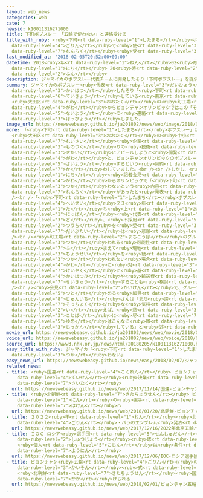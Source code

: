 ```yaml
---
layout: web_news
categories: web
cate: 7
newsid: k10011316271000
title: 下町ボブスレー 「五輪で使わない」と連絡受ける
title_with_ruby: <ruby>下町<rt data-ruby-level="1">したまち</rt></ruby>ボブスレー 「<ruby>五輪<rt
  data-ruby-level="4">ごりん</rt></ruby>で<ruby>使<rt data-ruby-level="3">つか</rt></ruby>わない」と<ruby>連絡<rt
  data-ruby-level="7">れんらく</rt></ruby><ruby>受<rt data-ruby-level="3">う</rt></ruby>ける
last_modified_at: '2018-02-05T20:52:00+09:00'
datetime: 2018<ruby>年<rt data-ruby-level="1">ねん</rt></ruby>02<ruby>月<rt data-ruby-level="1">がつ</rt></ruby>05<ruby>日<rt
  data-ruby-level="1">にち</rt></ruby> 20<ruby>時<rt data-ruby-level="2">じ</rt></ruby>52<ruby>分<rt
  data-ruby-level="2">ふん</rt></ruby>
description: ジャマイカのボブスレー代表チームに開発したそり「下町ボブスレー」を提供している東京 大田区の町工場のグループは、ジャマイカ側からピョンチャンオリンピックではこの「そり」を使わないという内容の連絡があったと発表しました。
summary: ジャマイカのボブスレー<ruby>代表<rt data-ruby-level="3">だいひょう</rt></ruby>チームに<ruby>開発<rt
  data-ruby-level="3">かいはつ</rt></ruby>したそり「<ruby>下町<rt data-ruby-level="1">したまち</rt></ruby>ボブスレー」を<ruby>提供<rt
  data-ruby-level="6">ていきょう</rt></ruby>している<ruby>東京<rt data-ruby-level="2">とうきょう</rt></ruby>
  <ruby>大田区<rt data-ruby-level="3">おおたく</rt></ruby>の<ruby>町工場<rt data-ruby-level="2">まちこうば</rt></ruby>のグループは、ジャマイカ<ruby>側<rt
  data-ruby-level="4">がわ</rt></ruby>からピョンチャンオリンピックではこの「そり」を<ruby>使<rt data-ruby-level="3">つか</rt></ruby>わないという<ruby>内容<rt
  data-ruby-level="5">ないよう</rt></ruby>の<ruby>連絡<rt data-ruby-level="7">れんらく</rt></ruby>があったと<ruby>発表<rt
  data-ruby-level="3">はっぴょう</rt></ruby>しました。
image_url: https://newswebeasy.github.io/ja201802/news/web/image/2018/02/05/K10011316271_1802052044_1802052053_01_02.jpg
more: 「<ruby>下町<rt data-ruby-level="1">したまち</rt></ruby>ボブスレー」は、<ruby>東京<rt data-ruby-level="2">とうきょう</rt></ruby>
  <ruby>大田区<rt data-ruby-level="3">おおたく</rt></ruby>の<ruby>中小<rt data-ruby-level="1">ちゅうしょう</rt></ruby>・<ruby>零細<rt
  data-ruby-level="7">れいさい</rt></ruby><ruby>企業<rt data-ruby-level="7">きぎょう</rt></ruby>などのグループが<ruby>物作<rt
  data-ruby-level="3">ものづく</rt></ruby>りの<ruby>技術<rt data-ruby-level="5">ぎじゅつ</rt></ruby>を<ruby>世界<rt
  data-ruby-level="3">せかい</rt></ruby>にアピールしようと<ruby>開発<rt data-ruby-level="3">かいはつ</rt></ruby>したそりで、ジャマイカ<ruby>側<rt
  data-ruby-level="4">がわ</rt></ruby>と、ピョンチャンオリンピックのボブスレーの<ruby>代表<rt data-ruby-level="3">だいひょう</rt></ruby>チームが<ruby>採用<rt
  data-ruby-level="5">さいよう</rt></ruby>するという<ruby>契約<rt data-ruby-level="7">けいやく</rt></ruby>を<ruby>交<rt
  data-ruby-level="7">か</rt></ruby>わしていました。<br /><br />しかし、<ruby>町工場<rt data-ruby-level="2">まちこうば</rt></ruby>のグループは５<ruby>日<rt
  data-ruby-level="1">にち</rt></ruby><ruby>記者会見<rt data-ruby-level="3">きしゃかいけん</rt></ruby>し、ジャマイカ<ruby>側<rt
  data-ruby-level="4">がわ</rt></ruby>からオリンピックで「<ruby>下町<rt data-ruby-level="1">したまち</rt></ruby>ボブスレー」を<ruby>使<rt
  data-ruby-level="3">つか</rt></ruby>わないという<ruby>内容<rt data-ruby-level="5">ないよう</rt></ruby>の<ruby>連絡<rt
  data-ruby-level="7">れんらく</rt></ruby>があったと<ruby>発表<rt data-ruby-level="3">はっぴょう</rt></ruby>しました。<br
  /><br />「<ruby>下町<rt data-ruby-level="1">したまち</rt></ruby>ボブスレー」のプロジェクトは、<ruby>平成<rt
  data-ruby-level="4">へいせい</rt></ruby>２３<ruby>年<rt data-ruby-level="1">ねん</rt></ruby>に<ruby>立<rt
  data-ruby-level="1">た</rt></ruby>ち<ruby>上<rt data-ruby-level="1">あ</rt></ruby>がり、これまでに<ruby>日本<rt
  data-ruby-level="1">にっぽん</rt></ruby><ruby>代表<rt data-ruby-level="3">だいひょう</rt></ruby>チームから２<ruby>度<rt
  data-ruby-level="3">ど</rt></ruby>、<ruby>不採用<rt data-ruby-level="5">ふさいよう</rt></ruby>の<ruby>通知<rt
  data-ruby-level="2">つうち</rt></ruby>を<ruby>受<rt data-ruby-level="3">う</rt></ruby>けていて、オリンピックの<ruby>大舞台<rt
  data-ruby-level="7">だいぶたい</rt></ruby>は<ruby>悲願<rt data-ruby-level="4">ひがん</rt></ruby>でした。<br
  /><br /><ruby>町工場<rt data-ruby-level="2">まちこうば</rt></ruby>のグループでは、<ruby>急<rt data-ruby-level="3">きゅう</rt></ruby>きょ<ruby>使<rt
  data-ruby-level="3">つか</rt></ruby>われる<ruby>可能性<rt data-ruby-level="5">かのうせい</rt></ruby>を<ruby>踏<rt
  data-ruby-level="7">ふ</rt></ruby>まえて<ruby>現地<rt data-ruby-level="5">げんち</rt></ruby>でそりの<ruby>調整<rt
  data-ruby-level="3">ちょうせい</rt></ruby>を<ruby>続<rt data-ruby-level="4">つづ</rt></ruby>けるということですが、そりが<ruby>使<rt
  data-ruby-level="3">つか</rt></ruby>われない<ruby>場合<rt data-ruby-level="2">ばあい</rt></ruby>は、ジャマイカ<ruby>側<rt
  data-ruby-level="4">がわ</rt></ruby>に<ruby>対<rt data-ruby-level="3">たい</rt></ruby>し、<ruby>契約<rt
  data-ruby-level="7">けいやく</rt></ruby>に<ruby>基<rt data-ruby-level="7">もと</rt></ruby>づいてそりの<ruby>開発費<rt
  data-ruby-level="4">かいはつひ</rt></ruby>や<ruby>輸送費<rt data-ruby-level="5">ゆそうひ</rt></ruby>を<ruby>請求<rt
  data-ruby-level="7">せいきゅう</rt></ruby>することも<ruby>検討<rt data-ruby-level="6">けんとう</rt></ruby>しているとしています。<br
  /><br /><ruby>会見<rt data-ruby-level="2">かいけん</rt></ruby>で、グループの<ruby>責任者<rt data-ruby-level="5">せきにんしゃ</rt></ruby>を<ruby>務<rt
  data-ruby-level="5">つと</rt></ruby>める<ruby>細貝<rt data-ruby-level="2">ほそがい</rt></ruby><ruby>淳一<rt
  data-ruby-level="8">じゅんいち</rt></ruby>さんは「まだ<ruby>諦<rt data-ruby-level="7">あきら</rt></ruby>めてはいないが<ruby>率直<rt
  data-ruby-level="7">そっちょく</rt></ruby>な<ruby>気持<rt data-ruby-level="3">きも</rt></ruby>ちで<ruby>言<rt
  data-ruby-level="2">い</rt></ruby>えば、<ruby>悲<rt data-ruby-level="3">かな</rt></ruby>しいという<ruby>言葉<rt
  data-ruby-level="3">ことば</rt></ruby>に<ruby>尽<rt data-ruby-level="7">つ</rt></ruby>きる。オリンピックの<ruby>夢<rt
  data-ruby-level="5">ゆめ</rt></ruby>はこんなに<ruby>難<rt data-ruby-level="6">むずか</rt></ruby>しいものなのだと<ruby>実感<rt
  data-ruby-level="3">じっかん</rt></ruby>している」と<ruby>述<rt data-ruby-level="5">の</rt></ruby>べました。
movie_url: https://newswebeasy.github.io/ja201802/news/web/movie/2018/02/05/k10011316271_201802052054_201802052103.mp4
voice_url: https://newswebeasy.github.io/ja201802/news/web/voice/2018/02/05/k10011316271_201802052054_201802052103.mp3
source_url: https://www3.nhk.or.jp/news/html/20180205/k10011316271000.html
easy_title_with_ruby: ジャマイカ「<ruby>下町<rt data-ruby-level="1">したまち</rt></ruby>ボブスレーをオリンピックで<ruby>使<rt
  data-ruby-level="3">つか</rt></ruby>わない」
easy_news_url: https://newswebeasy.github.io/news/easy/2018/02/07/ジャマイカ下町ボブスレーをオリンピックで使わない
related_news:
- title: <ruby>国連<rt data-ruby-level="4">こくれん</rt></ruby> ピョンチャン<ruby>五輪<rt data-ruby-level="4">ごりん</rt></ruby>で<ruby>停戦<rt
    data-ruby-level="4">ていせん</rt></ruby><ruby>決議<rt data-ruby-level="4">けつぎ</rt></ruby><ruby>採択<rt
    data-ruby-level="7">さいたく</rt></ruby>
  url: https://newswebeasy.github.io/news/web/2017/11/14/国連-ピョンチャン五輪で停戦決議採択
- title: <ruby>北朝鮮<rt data-ruby-level="7">きたちょうせん</rt></ruby> ピョンチャン<ruby>五輪<rt data-ruby-level="4">ごりん</rt></ruby>に22<ruby>人<rt
    data-ruby-level="1">にん</rt></ruby>の<ruby>選手<rt data-ruby-level="4">せんしゅ</rt></ruby>を<ruby>派遣<rt
    data-ruby-level="7">はけん</rt></ruby>へ
  url: https://newswebeasy.github.io/news/web/2018/01/20/北朝鮮-ピョンチャン五輪に22人の選手を派遣へ
- title: ２０２２<ruby>年<rt data-ruby-level="1">ねん</rt></ruby><ruby>北京<rt data-ruby-level="8">ぺきん</rt></ruby><ruby>五輪<rt
    data-ruby-level="4">ごりん</rt></ruby>・パラのエンブレム<ruby>発表<rt data-ruby-level="3">はっぴょう</rt></ruby>
  url: https://newswebeasy.github.io/news/web/2017/12/16/2022年北京五輪パラのエンブレム発表
- title: ＩＯＣ ロシア<ruby>選手団<rt data-ruby-level="5">せんしゅだん</rt></ruby>の<ruby>五輪<rt data-ruby-level="4">ごりん</rt></ruby><ruby>出場<rt
    data-ruby-level="2">しゅつじょう</rt></ruby><ruby>認<rt data-ruby-level="6">みと</rt></ruby>めず
    <ruby>個人<rt data-ruby-level="5">こじん</rt></ruby>は<ruby>条件<rt data-ruby-level="5">じょうけん</rt></ruby>つきで<ruby>容認<rt
    data-ruby-level="7">ようにん</rt></ruby>
  url: https://newswebeasy.github.io/news/web/2017/12/06/IOC-ロシア選手団の五輪出場認めず-個人は条件つきで容認
- title: ピョンチャン<ruby>五輪<rt data-ruby-level="4">ごりん</rt></ruby>の<ruby>選手村<rt data-ruby-level="4">せんしゅむら</rt></ruby><ruby>開村<rt
    data-ruby-level="3">かいそん</rt></ruby><ruby>式<rt data-ruby-level="3">しき</rt></ruby>
    <ruby>北朝鮮<rt data-ruby-level="7">きたちょうせん</rt></ruby><ruby>国旗<rt data-ruby-level="4">こっき</rt></ruby>も<ruby>掲<rt
    data-ruby-level="7">かか</rt></ruby>げられる
  url: https://newswebeasy.github.io/news/web/2018/02/01/ピョンチャン五輪の選手村開村式-北朝鮮国旗も掲げられる
...
```

